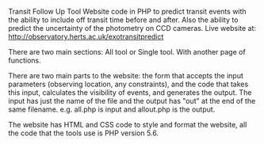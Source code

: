 Transit Follow Up Tool
Website code in PHP to predict transit events with the ability to include off transit time before and after. Also the ability to predict the uncertainty of the photometry on CCD cameras.  Live website at: http://observatory.herts.ac.uk/exotransitpredict

There are two main sections: All tool or Single tool. With another page of functions.

There are two main parts to the website: the form that accepts the input parameters (observing location, any constraints), and the code that takes this input, calculates the visibility of events, and generates the output. The input has just the name of the file and the output has "out" at the end of the same filename. e.g. all.php is input and allout.php is the output.

The website has HTML and CSS code to style and format the website, all the code that the tools use is PHP version 5.6.
